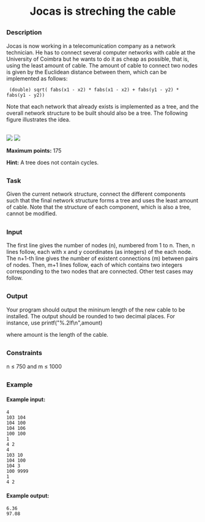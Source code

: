 # <p align="center">Jocas is streching the cable</p>
### Description
Jocas is now working in a telecomunication company as a network technician. He has to connect several computer networks with cable at the University of Coimbra but he wants to do it as cheap as possible, that is, using the least amount of cable.
The amount of cable to connect two nodes is given by the Euclidean distance between them, which can be implemented as follows:

	 (double) sqrt( fabs(x1 - x2) * fabs(x1 - x2) + fabs(y1 - y2) * fabs(y1 - y2))
	
Note that each network that already exists is implemented as a tree, and the overall network structure to be built should also be a tree.
The following figure illustrates the idea.<br><br>

<img src=https://i.imgur.com/yp90uih.png /> <img src=https://i.imgur.com/nUyty4E.png />
            

<b>Maximum points:</b> 175

<b>Hint:</b> A tree does not contain cycles.
##
### Task
Given the current network structure, connect the different components such that the final network structure forms a tree and uses the least amount of cable. Note that the structure of each component, which is also a tree, cannot be modified.
##
### Input
The first line gives the number of nodes (n), numbered from 1 to n. Then, n lines follow, each with x and y coordinates (as integers) of the each node. The n+1-th line gives the number of existent connections (m) between pairs of nodes. Then, m+1 lines follow, each of which contains two integers corresponding to the two nodes that are connected. Other test cases may follow.
## 
### Output
Your program should output the mininum length of the new cable to be installed. The output should be rounded to two decimal places. For instance, use
	printf("%.2lf\n",amount)
	
where amount is the length of the cable.
##
### Constraints
n ≤ 750 and m ≤ 1000
##
### Example
#### Example input:
    4
    103 104
    104 100
    104 106
    100 100
    1
    4 2
    4
    103 10
    104 100
    104 3
    100 9999
    1
    4 2
	
#### Example output:
    6.36
    97.08